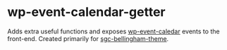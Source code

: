 # wp-event-calendar-getter

Adds extra useful functions and exposes [wp-event-caledar](https://github.com/stuttter/wp-event-calendar/) events to the front-end. Created primarily for [sgc-bellingham-theme](https://github.com/Pixelrobin/sgc-bellingham-theme).
